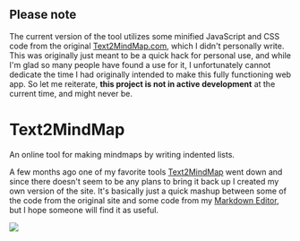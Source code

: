 ## Please note
The current version of the tool utilizes some minified JavaScript and CSS code from the original [Text2MindMap.com](http://www.text2mindmap.com), which I didn't personally write. This was originally just meant to be a quick hack for personal use, and while I'm glad so many people have found a use for it, I unfortunately cannot dedicate the time I had originally intended to make this fully functioning web app. So let me reiterate, **this project is not in active development** at the current time, and might never be.

# Text2MindMap
An online tool for making mindmaps by writing indented lists.

A few months ago one of my favorite tools [Text2MindMap](http://www.text2mindmap.com) went down and since there doesn't seem to be any plans to bring it back up I created my own version of the site. It's basically just a quick mashup between some of the code from the original site and some code from my [Markdown Editor](https://tobloef.com/markant/), but I hope someone will find it as useful.

![](https://i.imgur.com/1dov0WF.png)
